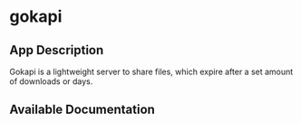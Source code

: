 # gokapi

## App Description

Gokapi is a lightweight server to share files, which expire after a set amount of downloads or days.

## Available Documentation

